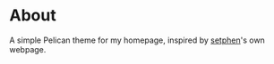 # About

A simple Pelican theme for my homepage, inspired by [setphen](https://merveilles.town/@setphen)'s own webpage.

